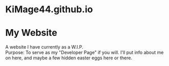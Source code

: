 # KiMage44.github.io
<h1>My Website</h1>
<p>A website I have currently as a W.I.P. <br> Purpose: To serve as my "Developer Page" if you will. I'll put info about me on here, and maybe
a few hidden easter eggs here or there.
